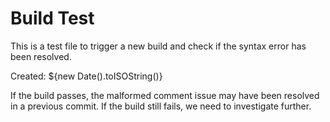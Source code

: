 # Build Test

This is a test file to trigger a new build and check if the syntax error has been resolved.

Created: ${new Date().toISOString()}

If the build passes, the malformed comment issue may have been resolved in a previous commit.
If the build still fails, we need to investigate further.
